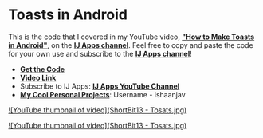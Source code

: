 # Toasts in Android
This is the code that I covered in my YouTube video, [**"How to Make Toasts in Android"**](https://www.youtube.com/watch?v=XickVmsDFX4), on the [**IJ Apps channel**](https://www.youtube.com/channel/UCLQUpH7SdkAXAeK6jeeF8zg). Feel free to copy and paste the code for your own use and subscribe to the [**IJ Apps channel**](https://www.youtube.com/channel/UCLQUpH7SdkAXAeK6jeeF8zg)!

- [**Get the Code**](https://github.com/IJ-Apps/Toasts-in-Android/blob/master/Toasts.java)
- [**Video Link**](https://www.youtube.com/watch?v=XickVmsDFX4)
- Subscribe to IJ Apps: [**IJ Apps YouTube Channel**](https://www.youtube.com/channel/UCLQUpH7SdkAXAeK6jeeF8zg)
- [**My Cool Personal Projects**](https://github.com/ishaanjav): Username - ishaanjav

[![YouTube thumbnail of video](ShortBit13 - Tosats.jpg)](http://www.youtube.com/watch?v=YOUTUBE_VIDEO_ID_HERE "Video Title")

[![YouTube thumbnail of video](ShortBit13 - Tosats.jpg)](https://www.youtube.com/watch?v=XickVmsDFX4)
